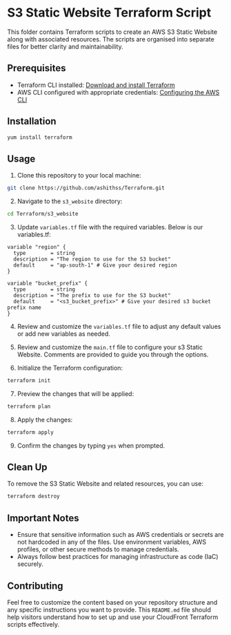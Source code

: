 # S3 Static Website Terraform  Script

 

This folder contains Terraform scripts to create an AWS S3 Static Website along with associated resources. The scripts are organised into separate files for better clarity and maintainability.
## Prerequisites

 

- Terraform CLI installed: [Download and install Terraform](https://www.terraform.io/downloads.html)
- AWS CLI configured with appropriate credentials: [Configuring the AWS CLI](https://docs.aws.amazon.com/cli/latest/userguide/cli-configure-quickstart.html)
## Installation

 

```bash
yum install terraform 
```
## Usage

 

1. Clone this repository to your local machine:

```bash
git clone https://github.com/ashithss/Terraform.git
```

2. Navigate to the `s3_website` directory:

```bash
cd Terraform/s3_website
```

 

3. Update `variables.tf` file with the required variables. Below is our variables.tf:

 

```hcl
variable "region" {
  type        = string
  description = "The region to use for the S3 bucket"
  default     = "ap-south-1" # Give your desired region
}

variable "bucket_prefix" {
  type        = string
  description = "The prefix to use for the S3 bucket"
  default     = "<s3_bucket_prefix>" # Give your desired s3 bucket prefix name
}

```

 

4. Review and customize the `variables.tf` file to adjust any default values or add new variables as needed.

 

5. Review and customize the `main.tf` file to configure your s3 Static Website. Comments are provided to guide you through the options.

 

6. Initialize the Terraform configuration:

 

```bash
terraform init
```

 

7. Preview the changes that will be applied:

 

```bash
terraform plan
```

 

8. Apply the changes:

 

```bash
terraform apply
```
9. Confirm the changes by typing `yes` when prompted.


## Clean Up

To remove the S3 Static Website and related resources, you can use:
```bash
terraform destroy
```
## Important Notes

- Ensure that sensitive information such as AWS credentials or secrets are not hardcoded in any of the files. Use environment variables, AWS profiles, or other secure methods to manage credentials.
- Always follow best practices for managing infrastructure as code (IaC) securely.
## Contributing
Feel free to customize the content based on your repository structure and any specific instructions you want to provide. This `README.md` file should help visitors understand how to set up and use your CloudFront Terraform scripts effectively.
